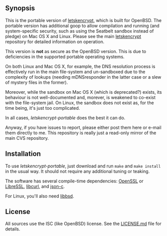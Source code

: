 ## Synopsis

This is the portable version of [letskencrypt](letskencrypt), which is
built for OpenBSD.  The portable version has additional goop to allow
compilation and running (and system-specific security, such as using the
Seatbelt sandbox instead of pledge) on Mac OS X and Linux.  Please see
the main [letskencrypt](letskencrypt) repository for detailed
information on operation.

This version is **not** as secure as the OpenBSD version.  This is due
to deficiencies in the supported portable operating systems.  

On both Linux and Mac OS X, for example, the DNS resolution process is
effectively run in the main file-system and un-sandboxed due to the
complexity of lookups (needing mDNSresponder in the latter case or a
slew of mystery files in the former).

Moreover, while the sandbox on Mac OS X (which is deprecated?) exists,
its behaviour is not well-documented and, morever, is weakened to
co-exist with the file-system jail.  On Linux, the sandbox does not
exist as, for the time being, it's just too complicated.

In all cases, *letskencrypt-portable* does the best it can do.

Anyway, if you have issues to report, please either post them here or
e-mail them directly to me.  This repository is really just a read-only
mirror of the main CVS repository.

## Installation

To use *letskencrypt-portable*, just download and run `make` and `make
install` in the usual way.  It should not require any additional tuning
or teaking.

The software has several compile-time dependencies:
[OpenSSL](https://openssl.org) or [LibreSSL](http://www.libressl.org),
[libcurl](https://curl.haxx.se/libcurl), and
[json-c](https://github.com/json-c/json-c).

For Linux, you'll also need [libbsd](https://libbsd.freedesktop.org).

## License

All sources use the ISC (like OpenBSD) license.  See the
[LICENSE.md](LICENSE.md) file for details.
